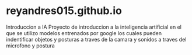 # reyandres015.github.io
Introduccion a IA
Proyecto de introduccion a la inteligencia artificial en el que se utilizo modelos entrenados por google los cuales pueden indentificar objetos y posturas a traves de la camara y sonidos a traves del microfono y postura
